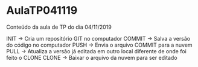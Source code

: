 # AulaTP041119
Conteúdo da aula de TP do dia 04/11/2019

INIT -> Cria um repositório GIT no computador
COMMIT -> Salva a versão do código no computador
PUSH -> Envia o arquivo COMMIT para a nuvem
PULL -> Atualiza a versão já editada em outro local diferente de onde foi feito o CLONE
CLONE -> Baixar o arquivo da nuvem para ser editado
